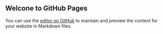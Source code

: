 ## Welcone to GitHub Pages

You can use the [editor on GitHub](https://github.com/johnnguyenfamily/johnnguyenfamily.github.io/edit/main/index.md) to maintain and preview the content for your website in Markdown files.
